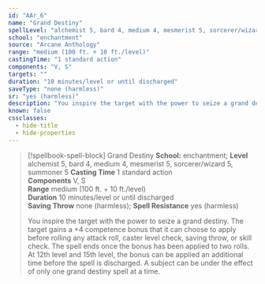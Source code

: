 ```yaml
---
id: "AAr_6"
name: "Grand Destiny"
spellLevel: "alchemist 5, bard 4, medium 4, mesmerist 5, sorcerer/wizard 5, summoner 5"
school: "enchantment"
source: "Arcane Anthology"
range: "medium (100 ft. + 10 ft./level)"
castingTime: "1 standard action"
components: "V, S"
targets: ""
duration: "10 minutes/level or until discharged"
saveType: "none (harmless)"
sr: "yes (harmless)"
description: "You inspire the target with the power to seize a grand destiny. The target gains a +4 competence bonus that it can choose to apply before rolling any attack roll, caster level check, saving throw, or skill check. The spell ends once the bonus has been applied to two rolls. At 12th level and 15th level, the bonus can be applied an additional time before the spell is discharged. A subject can be under the effect of only one grand destiny spell at a time."
known: false
cssclasses:
  - hide-title
  - hide-properties
---
```


> [!spellbook-spell-block] Grand Destiny
> **School:** enchantment; **Level** alchemist 5, bard 4, medium 4, mesmerist 5, sorcerer/wizard 5, summoner 5
> **Casting Time** 1 standard action  
> **Components** V, S  
> **Range** medium (100 ft. + 10 ft./level)  
> **Duration** 10 minutes/level or until discharged  
> **Saving Throw** none (harmless); **Spell Resistance** yes (harmless)
> 
> You inspire the target with the power to seize a grand destiny. The target gains a +4 competence bonus that it can choose to apply before rolling any attack roll, caster level check, saving throw, or skill check. The spell ends once the bonus has been applied to two rolls. At 12th level and 15th level, the bonus can be applied an additional time before the spell is discharged. A subject can be under the effect of only one grand destiny spell at a time.